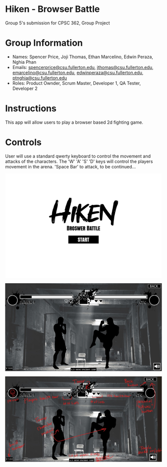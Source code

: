 # Hiken - Browser Battle
Group 5's submission for CPSC 362, Group Project

# Group Information
* Names: Spencer Price, Joji Thomas, Ethan Marcelino, Edwin Peraza, Nghia Phan
* Emails: spencerprice@csu.fullerton.edu, jthomas@csu.fullerton.edu, emarcelino@csu.fullerton.edu, edwinperaza@csu.fullerton.edu, ptnghia@csu.fullerton.edu
* Roles: Product Ownder, Scrum Master, Developer 1, QA Tester, Developer 2

# Instructions
This app will allow users to play a browser based 2d fighting game.

# Controls
User will use a standard qwerty keyboard to control the movement and attacks of
the characters. The 'W' 'A' 'S' 'D' keys will control the players movement in
the arena. 'Space Bar' to attack, to be continued...

![Start_Image](./for-later/Start_Screen_White_BG.png)

![Fight_Screen_Mockup](./for-later/Mockup_1.jpeg)

![Fight_Screen_Notes](./for-later/Mockup_w-Notes.jpeg)

